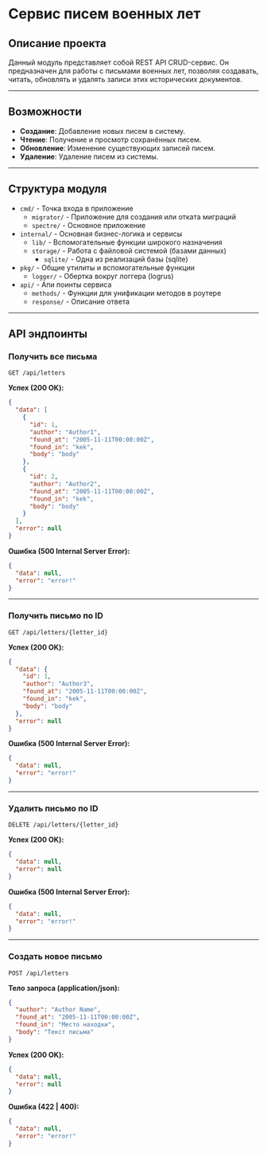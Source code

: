# Сервис писем военных лет

## Описание проекта

Данный модуль представляет собой REST API CRUD-сервис. Он предназначен для работы с письмами военных лет, позволяя создавать, читать, обновлять и удалять записи этих исторических документов.

---

## Возможности

- **Создание**: Добавление новых писем в систему.
- **Чтение**: Получение и просмотр сохранённых писем.
- **Обновление**: Изменение существующих записей писем.
- **Удаление**: Удаление писем из системы.

---

## Структура модуля

- `cmd/` - Точка входа в приложение
    - `migrator/` - Приложение для создания или отката миграций
    - `spectre/` - Основное приложение
- `internal/` - Основная бизнес-логика и сервисы
    - `lib/` - Вспомогательные функции широкого назначения
    - `storage/` - Работа с файловой системой (базами данных)
        - `sqlite/` - Одна из реализаций базы (sqlite)
- `pkg/` - Общие утилиты и вспомогательные функции
    - `logger/` - Обертка вокруг логгера (logrus)
- `api/` - Апи поинты сервиса
    - `methods/` - Функции для унификации методов в роутере
    - `response/` - Описание ответа

---

## API эндпоинты

### Получить все письма

`GET /api/letters`

**Успех (200 OK):**
```json
{
  "data": [
    {
      "id": 1,
      "author": "Author1",
      "found_at": "2005-11-11T00:00:00Z",
      "found_in": "kek",
      "body": "body"
    },
    {
      "id": 2,
      "author": "Author2",
      "found_at": "2005-11-11T00:00:00Z",
      "found_in": "kek",
      "body": "body"
    }
  ],
  "error": null
}
```

**Ошибка (500 Internal Server Error):**
```json
{
  "data": null,
  "error": "error!"
}
```

---

### Получить письмо по ID

`GET /api/letters/{letter_id}`

**Успех (200 OK):**
```json
{
  "data": {
    "id": 1,
    "author": "Author3",
    "found_at": "2005-11-11T00:00:00Z",
    "found_in": "kek",
    "body": "body"
  },
  "error": null
}
```

**Ошибка (500 Internal Server Error):**
```json
{
  "data": null,
  "error": "error!"
}
```

---

### Удалить письмо по ID

`DELETE /api/letters/{letter_id}`

**Успех (200 OK):**
```json
{
  "data": null,
  "error": null
}
```

**Ошибка (500 Internal Server Error):**
```json
{
  "data": null,
  "error": "error!"
}
```

---

### Создать новое письмо

`POST /api/letters`

**Тело запроса (application/json):**
```json
{
  "author": "Author Name",
  "found_at": "2005-11-11T00:00:00Z",
  "found_in": "Место находки",
  "body": "Текст письма"
}
```

**Успех (200 OK):**
```json
{
  "data": null,
  "error": null
}
```

**Ошибка (422 | 400):**
```json
{
  "data": null,
  "error": "error!"
}
```
